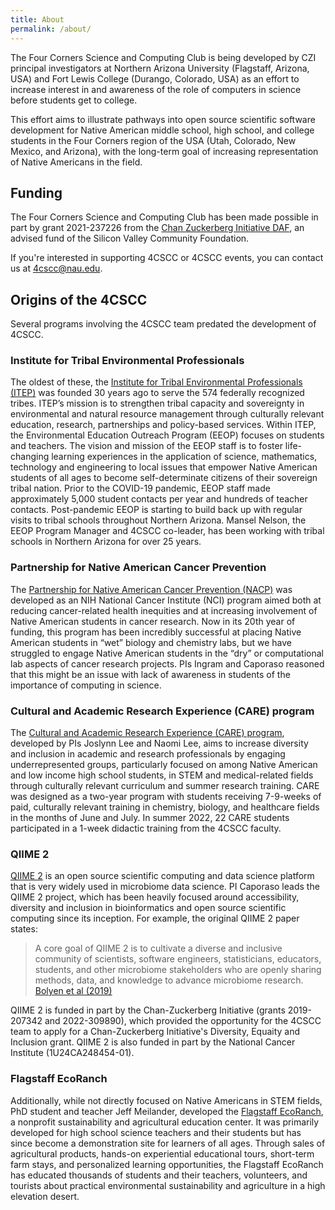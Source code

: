 ```yaml
---
title: About
permalink: /about/
---
```


The Four Corners Science and Computing Club is being developed by CZI principal investigators at Northern Arizona University (Flagstaff, Arizona, USA) and Fort Lewis College (Durango, Colorado, USA) as an effort to increase interest in and awareness of the role of computers in science before students get to college.

This effort aims to illustrate pathways into open source scientific software development for Native American middle school, high school, and college students in the Four Corners region of the USA (Utah, Colorado, New Mexico, and Arizona), with the long-term goal of increasing representation of Native Americans in the field.

## Funding

The Four Corners Science and Computing Club has been made possible in part by grant 2021-237226 from the [Chan Zuckerberg Initiative DAF](https://chanzuckerberg.com/), an advised fund of the Silicon Valley Community Foundation.

If you're interested in supporting 4CSCC or 4CSCC events, you can contact us at 4cscc@nau.edu.

## Origins of the 4CSCC

Several programs involving the 4CSCC team predated the development of 4CSCC.

### Institute for Tribal Environmental Professionals

The oldest of these, the [Institute for Tribal Environmental Professionals (ITEP)](https://www7.nau.edu/itep/main/Home/) was founded 30 years ago to serve the 574 federally recognized tribes. ITEP’s mission is to strengthen tribal capacity and sovereignty in environmental and natural resource management through culturally relevant education, research, partnerships and policy-based services. Within ITEP, the Environmental Education Outreach Program (EEOP) focuses on students and teachers. The vision and mission of the EEOP staff is to foster life-changing learning experiences in the application of science, mathematics, technology and engineering to local issues that empower Native American students of all ages to become self-determinate citizens of their sovereign tribal nation. Prior to the COVID-19 pandemic, EEOP staff made approximately 5,000 student contacts per year and hundreds of teacher contacts. Post-pandemic EEOP is starting to build back up with regular visits to tribal schools throughout Northern Arizona. Mansel Nelson, the EEOP Program Manager and 4CSCC co-leader, has been working with tribal schools in Northern Arizona for over 25 years.

### Partnership for Native American Cancer Prevention

The [Partnership for Native American Cancer Prevention (NACP)](https://in.nau.edu/nacp/) was developed as an NIH National Cancer Institute (NCI) program aimed both at reducing cancer-related health inequities and at increasing involvement of Native American students in cancer research. Now in its 20th year of funding, this program has been incredibly successful at placing Native American students in “wet” biology and chemistry labs, but we have struggled to engage Native American students in the “dry” or computational lab aspects of cancer research projects. PIs Ingram and Caporaso reasoned that this might be an issue with lack of awareness in students of the importance of computing in science.

### Cultural and Academic Research Experience (CARE) program

The [Cultural and Academic Research Experience (CARE) program](https://nau.edu/chem-biochem/care/), developed by PIs Joslynn Lee and Naomi Lee, aims to increase diversity and inclusion in academic and research professionals by engaging underrepresented groups, particularly focused on among Native American and low income high school students, in STEM and medical-related fields through culturally relevant curriculum and summer research training. CARE was designed as a two-year program with students receiving 7-9-weeks of paid, culturally relevant training in chemistry, biology, and healthcare fields in the months of June and July. In summer 2022, 22 CARE students participated in a 1-week didactic training from the 4CSCC faculty.

### QIIME 2

[QIIME 2](https://www.qiime2.org) is an open source scientific computing and data science platform that is very widely used in microbiome data science. PI Caporaso leads the QIIME 2 project, which has been heavily focused around accessibility, diversity and inclusion in bioinformatics and open source scientific computing since its inception. For example, the original QIIME 2 paper states:

> A core goal of QIIME 2 is to cultivate a diverse and inclusive community of scientists, software engineers, statisticians, educators, students, and other microbiome stakeholders who are openly sharing methods, data, and knowledge to advance microbiome research. [Bolyen et al (2019)](https://doi.org/10.1038/s41587-019-0209-9)

QIIME 2 is funded in part by the Chan-Zuckerberg Initiative (grants 2019-207342 and 2022-309890), which provided the opportunity for the 4CSCC team to apply for a Chan-Zuckerberg Initiative's Diversity, Equaity and Inclusion grant. QIIME 2 is also funded in part by the National Cancer Institute (1U24CA248454-01).

### Flagstaff EcoRanch

Additionally, while not directly focused on Native Americans in STEM fields, PhD student and teacher Jeff Meilander, developed the [Flagstaff EcoRanch](https://flagstaffecoranch.com/), a nonprofit sustainability and agricultural education center. It was primarily developed for high school science teachers and their students but has since become a demonstration site for learners of all ages. Through sales of agricultural products, hands-on experiential educational tours, short-term farm stays, and personalized learning opportunities, the Flagstaff EcoRanch has educated thousands of students and their teachers, volunteers, and tourists about practical environmental sustainability and agriculture in a high elevation desert.
